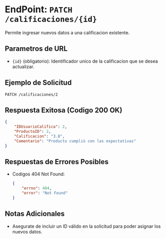 # EndPoint: `PATCH /calificaciones/{id}`

Permite ingresar nuevos datos a una calificacion existente.

## Parametros de URL
- `{id}` (obligatorio): Identificador unico de la calificacion que se desea actualizar.

## Ejemplo de Solicitud
```http
PATCH /calificaciones/2
```

## Respuesta Exitosa (Codigo 200 OK)
```json
{
    "IDUsuarioCalifica": 2,
    "ProductoID": 2,
    "Calificacion": "3.8",
    "Comentario": "Producto cumplió con las expectativas"
}
```

## Respuestas de Errores Posibles
- Codigos 404 Not Found:

    ```json
    {
        "errno": 404,
        "error": "Not Found"
    }
    ```

## Notas Adicionales
- Asegurate de incluir un ID válido en la solicitud para poder asignar los nuevos datos.
